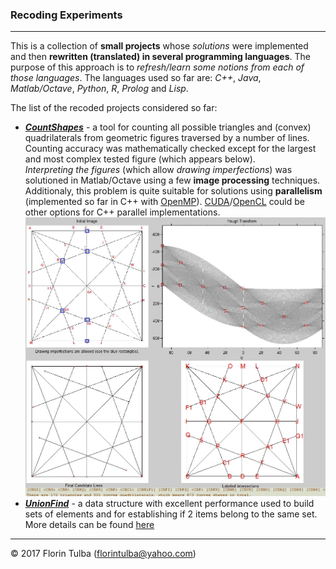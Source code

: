 ### Recoding Experiments

* * *

This is a collection of **small projects** whose *solutions* were implemented and then **rewritten (translated) in several programming languages**. The purpose of this approach is to *refresh/learn some notions from each of those languages*. The languages used so far are: *C++*, *Java*, *Matlab/Octave*, *Python*, *R*, *Prolog* and *Lisp*.

The list of the recoded projects considered so far:

- ***[CountShapes](CountShapes/)*** - a tool for counting all possible triangles and (convex) quadrilaterals from geometric figures traversed by a number of lines. Counting accuracy was mathematically checked except for the largest and most complex tested figure (which appears below).<br>*Interpreting the figures* (which allow *drawing imperfections*) was solutioned in Matlab/Octave using a few **image processing** techniques.<br>Additionaly, this problem is quite suitable for solutions using **parallelism** (implemented so far in C++ with [OpenMP](http://www.openmp.org/)). [CUDA](https://en.wikipedia.org/wiki/CUDA)/[OpenCL](https://www.khronos.org/opencl/) could be other options for C++ parallel implementations.<br>
![](CountShapes/CountedShapes.jpg)
- ***[UnionFind](UnionFind/)*** - a data structure with excellent performance used to build sets of elements and for establishing if 2 items belong to the same set. More details can be found [here](https://en.wikipedia.org/wiki/Disjoint-set_data_structure)

* * *

&copy; 2017 Florin Tulba (florintulba@yahoo.com)